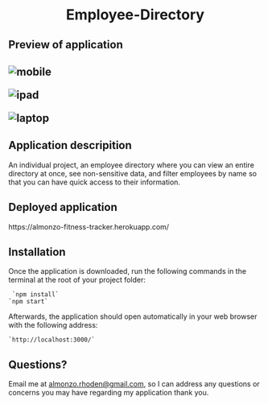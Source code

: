 <h1 align = "center" > Employee-Directory </h1>

<h2>Preview of application<h2>

![mobile](https://user-images.githubusercontent.com/61447353/106506084-31023680-6497-11eb-9ed0-f80aa256d772.PNG)

![ipad](https://user-images.githubusercontent.com/61447353/106506087-32336380-6497-11eb-9e1b-6a9a40aceeca.PNG)

![laptop](https://user-images.githubusercontent.com/61447353/106506094-33649080-6497-11eb-8f5a-4872ffc82db5.PNG)

<h2> Application descripition </h2>

An individual project, an employee directory where you can view an entire directory at once, see non-sensitive data, and filter employees by name so that you can have quick access to their information.

<h2>Deployed application</h2>
https://almonzo-fitness-tracker.herokuapp.com/

<h2>Installation</h2>
Once the application is downloaded, run the following commands in the terminal at the root of your project folder: 

     `npm install`
    `npm start`

Afterwards, the application should open automatically in your web browser with the following address:

    `http://localhost:3000/`

## Questions?
Email me at almonzo.rhoden@gmail.com, so I can address any questions or concerns you may have regarding my application thank you.
